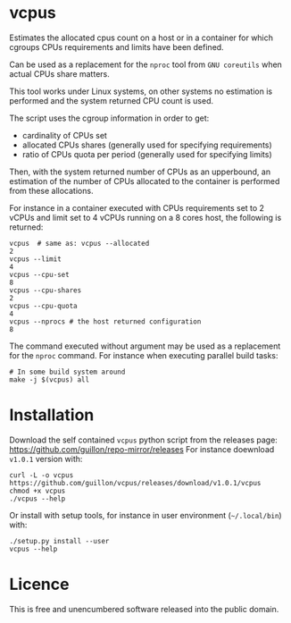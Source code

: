 # vcpus

Estimates the allocated cpus count on a host or in a container for
which cgroups CPUs requirements and limits have been defined.

Can be used as a replacement for the ``nproc`` tool from ``GNU coreutils``
when actual CPUs share matters.

This tool works under Linux systems, on other systems no estimation
is performed and the system returned CPU count is used.

The script uses the cgroup information in order to get:
- cardinality of CPUs set
- allocated CPUs shares (generally used for specifying requirements)
- ratio of CPUs quota per period (generally used for specifying limits)

Then, with the system returned number of CPUs as an upperbound,
an estimation of the number of CPUs allocated to the container is performed
from these allocations.

For instance in a container executed with CPUs requirements set to 2 vCPUs
and limit set to 4 vCPUs running on a 8 cores host, the following is returned:

    vcpus  # same as: vcpus --allocated
    2
    vcpus --limit
    4
    vcpus --cpu-set
    8
    vcpus --cpu-shares
    2
    vcpus --cpu-quota
    4
    vcpus --nprocs # the host returned configuration
    8

The command executed without argument may be used as a replacement for the
``nproc`` command. For instance when executing parallel build tasks:

    # In some build system around
    make -j $(vcpus) all


# Installation

Download the self contained ``vcpus`` python script from the releases page: https://github.com/guillon/repo-mirror/releases
For instance doewnload ``v1.0.1`` version with:

    curl -L -o vcpus  https://github.com/guillon/vcpus/releases/download/v1.0.1/vcpus
    chmod +x vcpus
    ./vcpus --help

Or install with setup tools, for instance in user environment (``~/.local/bin``) with:

    ./setup.py install --user
    vcpus --help

# Licence

This is free and unencumbered software released into the public domain.
